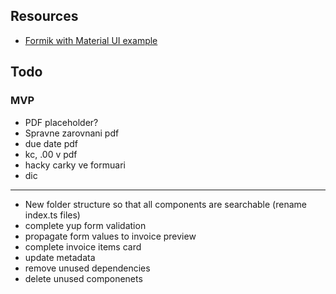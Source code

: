 ## Resources

- [Formik with Material UI example](https://formik.org/docs/examples/with-material-ui)

## Todo

### MVP

- PDF placeholder?
- Spravne zarovnani pdf
- due date pdf
- kc, .00 v pdf
- hacky carky ve formuari
- dic

---

- New folder structure so that all components are searchable (rename index.ts files)
- complete yup form validation
- propagate form values to invoice preview
- complete invoice items card
- update metadata
- remove unused dependencies
- delete unused componenets
